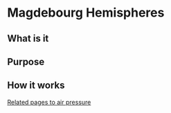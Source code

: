 # Magdebourg Hemispheres

## What is it

## Purpose

## How it works

[Related pages to air pressure](https://github.com/ClosedCaptions/studious-celery/tree/main/air%20pressure)
